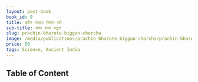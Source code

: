 ```yaml
---
layout: post-book
book_id: 9
title: প্রাচীন ভারতে বিজ্ঞান চর্চা
sub-title: বাস্তব বনাম কল্পনা
slug: prachin-bharote-biggan-chorcha
image: /media/publications/prachin-bharote-biggan-chorcha/prachin-bharote-bigyan-chorcha-cover.jpg
price: 50
tags: Science, Ancient India
---
```

## Table of Content
